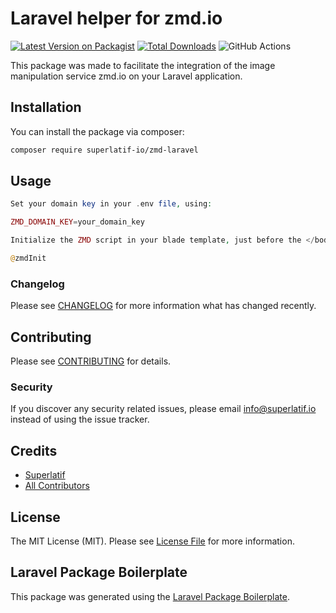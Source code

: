 # Laravel helper for zmd.io

[![Latest Version on Packagist](https://img.shields.io/packagist/v/superlatif-io/zmd-laravel.svg?style=flat-square)](https://packagist.org/packages/superlatif-io/zmd-laravel)
[![Total Downloads](https://img.shields.io/packagist/dt/superlatif-io/zmd-laravel.svg?style=flat-square)](https://packagist.org/packages/superlatif-io/zmd-laravel)
![GitHub Actions](https://github.com/superlatif-io/zmd-laravel/actions/workflows/main.yml/badge.svg)

This package was made to facilitate the integration of the image manipulation service zmd.io on your Laravel application.

## Installation

You can install the package via composer:

```bash
composer require superlatif-io/zmd-laravel
```

## Usage

```php
Set your domain key in your .env file, using:

ZMD_DOMAIN_KEY=your_domain_key
```

```php
Initialize the ZMD script in your blade template, just before the </body> end tag.

@zmdInit
```

### Changelog

Please see [CHANGELOG](CHANGELOG.md) for more information what has changed recently.

## Contributing

Please see [CONTRIBUTING](CONTRIBUTING.md) for details.

### Security

If you discover any security related issues, please email info@superlatif.io instead of using the issue tracker.

## Credits

-   [Superlatif](https://github.com/superlatif-io)
-   [All Contributors](../../contributors)

## License

The MIT License (MIT). Please see [License File](LICENSE.md) for more information.

## Laravel Package Boilerplate

This package was generated using the [Laravel Package Boilerplate](https://laravelpackageboilerplate.com).
